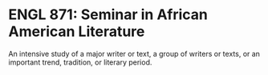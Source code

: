 # ENGL 871: Seminar in African American Literature

An intensive study of a major writer or text, a group of writers or texts, or an important trend, tradition, or literary period.